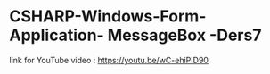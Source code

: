 # CSHARP-Windows-Form-Application- MessageBox -Ders7 
 
link for YouTube video : https://youtu.be/wC-ehiPID90
